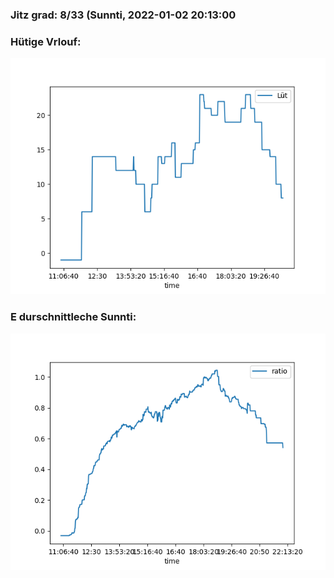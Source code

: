 ### Jitz grad: 8/33 (Sunnti, 2022-01-02 20:13:00

### Hütige Vrlouf:
![Graph](Today.png)

### E durschnittleche Sunnti:
![Graph](Sunnti.png)